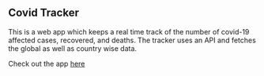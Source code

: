 ## Covid Tracker

This is a web app which keeps a real time track of the number of covid-19 affected cases, recovered, and deaths.
The tracker uses an API and fetches the global as well as country wise data.

Check out the app [here](https://sam-corona19-tracker.netlify.app/)